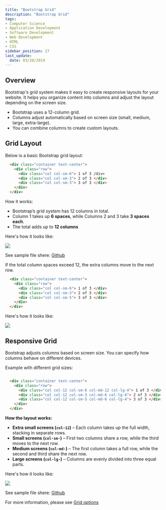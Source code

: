 ```yaml
---
title: "Bootstrap Grid"
description: "Bootstrap Grid"
tags: 
- Computer Science
- Application Development
- Software Development
- Web Development
- HTML
- CSS
sidebar_position: 27
last_update:
  date: 03/20/2019
---
```


## Overview

Bootstrap's grid system makes it easy to create responsive layouts for your website. It helps you organize content into columns and adjust the layout depending on the screen size.

- Bootstrap uses a 12-column grid.
- Columns adjust automatically based on screen size (small, medium, large, extra-large).
- You can combine columns to create custom layouts.

## Grid Layout  

Below is a basic Bootstrap grid layout:

```html
  <div class="container text-center">
    <div class="row">
      <div class="col col-sm-6"> 1 of 3 /div>
      <div class="col col-sm-3"> 2 of 3 </div>
      <div class="col col-sm-3"> 3 of 3 </div>
    </div>
  </div>
```  

How it works:  

- Bootstrap’s grid system has 12 columns in total.  
- Column 1 takes up **6 spaces**, while Columns 2 and 3 take **3 spaces each**.  
- The total adds up to **12 columns**

Here's how it looks like:

<div class="img-center"> 

![](/gif/docs/bootstrap-grid.gif)

</div>

See sample file shere: [Github](https://github.com/joseeden/joeden/blob/master/docs/021-Software-Engineering/009-Web-Development/Projects/011-Bootstrap-Grid/001-Simple-Grid)

If the total column spaces exceed 12, the extra columns move to the next row.

```html
  <div class="container text-center">
    <div class="row">
      <div class="col col-sm-6"> 1 of 3 </div>
      <div class="col col-sm-3"> 2 of 3 </div>
      <div class="col col-sm-5"> 3 of 3 </div>
    </div>
  </div>
```  

Here's how it looks like:

<div class="img-center"> 

![](/gif/docs/bootstrap-grid-2.gif)

</div>


## Responsive Grid

Bootstrap adjusts columns based on screen size. You can specify how columns behave on different devices.

Example with different grid sizes:

```html

  <div class="container text-center">
    <div class="row">
      <div class="col col-12 col-sm-6 col-md-12 col-lg-4"> 1 of 3 </div>
      <div class="col col-12 col-sm-3 col-md-6 col-lg-4"> 2 of 3 </div>
      <div class="col col-12 col-sm-5 col-md-6 col-lg-4"> 3 of 3 </div>
    </div>
  </div>
```

**How the layout works:**

- **Extra small screens (`col-12`)** – Each column takes up the full width, stacking in separate rows.  
- **Small screens (`col-sm-`)** – First two columns share a row, while the third moves to the next row.  
- **Medium screens (`col-md-`)** – The first column takes a full row, while the second and third share the next row.  
- **Large screens (`col-lg-`)** – Columns are evenly divided into three equal parts.  


Here's how it looks like: 

<div class="img-center"> 

![](/gif/docs/bootstrap-grid-3.gif)

</div>

See sample file shere: [Github](https://github.com/joseeden/joeden/blob/master/docs/021-Software-Engineering/009-Web-Development/Projects/011-Bootstrap-Grid/001-Simple-Grid)

For more information, please see [Grid options](https://getbootstrap.com/docs/5.3/layout/grid/#grid-options)